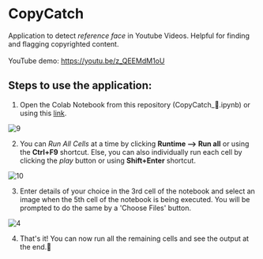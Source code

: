 # CopyCatch
Application to detect _reference face_ in Youtube Videos. Helpful for finding and flagging copyrighted content. <br><br>
YouTube demo: https://youtu.be/z_QEEMdM1oU

## Steps to use the application:
1) Open the Colab Notebook from this repository (CopyCatch_🎣.ipynb) or using this [link](https://colab.research.google.com/drive/1nRiQJ0cmxGXWeDlMslww90_JgSNueCSp?usp=sharing).

![9](https://user-images.githubusercontent.com/50396375/142734533-ada89cb5-5dcb-4f21-a930-b90116769822.PNG)

2) You can _Run All Cells_ at a time by clicking **Runtime --> Run all** or using the **Ctrl+F9** shortcut. Else, you can also individually run each cell by clicking the _play_ button or using **Shift+Enter** shortcut. 

![10](https://user-images.githubusercontent.com/50396375/142734599-62c630d7-8011-419b-a196-0cf2f5434e4a.PNG)

3) Enter details of your choice in the 3rd cell of the notebook and select an image when the 5th cell of the notebook is being executed. You will be prompted to do the same by a 'Choose Files' button.

![4](https://user-images.githubusercontent.com/50396375/142734811-7cdb2c79-c393-4303-9d43-6d2d1d9110ff.PNG)

4) That's it! You can now run all the remaining cells and see the output at the end.🎉

